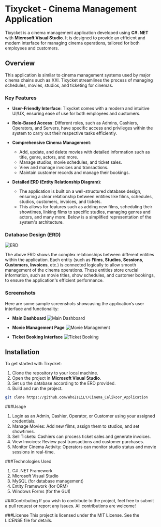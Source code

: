 # Tixycket - Cinema Management Application

Tixycket is a cinema management application developed using **C# .NET** with **Microsoft Visual Studio**. It is designed to provide an efficient and modern interface for managing cinema operations, tailored for both employees and customers.

## Overview

This application is similar to cinema management systems used by major cinema chains such as XXI. Tixycket streamlines the process of managing schedules, movies, studios, and ticketing for cinemas.

### Key Features

- **User-Friendly Interface**: Tixycket comes with a modern and intuitive UI/UX, ensuring ease of use for both employees and customers.
  
- **Role-Based Access**: Different roles, such as Admins, Cashiers, Operators, and Servers, have specific access and privileges within the system to carry out their respective tasks efficiently.

- **Comprehensive Cinema Management**:
  - Add, update, and delete movies with detailed information such as title, genre, actors, and more.
  - Manage studios, movie schedules, and ticket sales.
  - View and manage invoices and transactions.
  - Maintain customer records and manage their bookings.

- **Detailed ERD (Entity Relationship Diagram)**:
  - The application is built on a well-structured database design, ensuring a clear relationship between entities like films, schedules, studios, customers, invoices, and tickets.
  - This allows for features such as adding new films, scheduling their showtimes, linking films to specific studios, managing genres and actors, and many more. Below is a simplified representation of the system's architecture.

### Database Design (ERD)
![ERD](path_to_erd_image)

The above ERD shows the complex relationships between different entities within the application. Each entity (such as **Films**, **Studios**, **Sessions**, **Customers**, **Invoices**, etc.) is connected logically to allow smooth management of the cinema operations. These entities store crucial information, such as movie titles, show schedules, and customer bookings, to ensure the application's efficient performance.

### Screenshots
Here are some sample screenshots showcasing the application’s user interface and functionality:

- **Main Dashboard**
  ![Main Dashboard](path_to_dashboard_image)

- **Movie Management Page**
  ![Movie Management](path_to_movie_management_image)

- **Ticket Booking Interface**
  ![Ticket Booking](path_to_ticket_booking_image)

## Installation

To get started with Tixycket:

1. Clone the repository to your local machine.
2. Open the project in **Microsoft Visual Studio**.
3. Set up the database according to the ERD provided.
4. Build and run the project.

```bash
git clone https://github.com/WhoIsLiLY/Cinema_Celikoor_Application
```

###Usage
1. Login as an Admin, Cashier, Operator, or Customer using your assigned credentials.
2. Manage Movies: Add new films, assign them to studios, and set showtimes.
3. Sell Tickets: Cashiers can process ticket sales and generate invoices.
4. View Invoices: Review past transactions and customer purchases.
5. Monitor Cinema Activity: Operators can monitor studio status and movie sessions in real-time.

###Technologies Used
1. C# .NET Framework
2. Microsoft Visual Studio
3. MySQL (for database management)
4. Entity Framework (for ORM)
5. Windows Forms (for the GUI)

###Contributing
If you wish to contribute to the project, feel free to submit a pull request or report any issues. All contributions are welcome!

###License
This project is licensed under the MIT License. See the LICENSE file for details.
